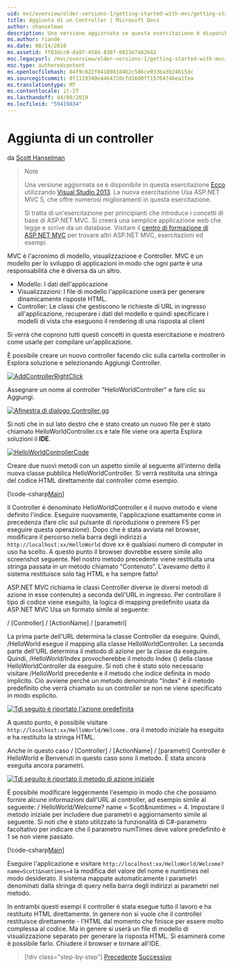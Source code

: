 ```yaml
---
uid: mvc/overview/older-versions-1/getting-started-with-mvc/getting-started-with-mvc-part2
title: Aggiunta di un Controller | Microsoft Docs
author: shanselman
description: Una versione aggiornata se questa esercitazione è disponibile qui utilizzando Visual Studio 2013. La nuova esercitazione Usa ASP.NET MVC 5, che offre numerosi miglioramenti rispetto t...
ms.author: riande
ms.date: 08/14/2010
ms.assetid: ff03dcc0-da97-458d-838f-0823e7482642
msc.legacyurl: /mvc/overview/older-versions-1/getting-started-with-mvc/getting-started-with-mvc-part2
msc.type: authoredcontent
ms.openlocfilehash: 84f9c822f041808184b2c586ce933ba3b24615dc
ms.sourcegitcommit: 0f1119340e4464720cfd16d0ff15764746ea1fea
ms.translationtype: MT
ms.contentlocale: it-IT
ms.lasthandoff: 04/09/2019
ms.locfileid: "59419834"
---
```

# <a name="adding-a-controller"></a>Aggiunta di un controller

da [Scott Hanselman](https://github.com/shanselman)

> > [!NOTE]
> > Una versione aggiornata se è disponibile in questa esercitazione [Ecco](../../getting-started/introduction/getting-started.md) utilizzando [Visual Studio 2013](https://my.visualstudio.com/Downloads?q=visual%20studio%202013). La nuova esercitazione Usa ASP.NET MVC 5, che offre numerosi miglioramenti in questa esercitazione.
>
>
> Si tratta di un'esercitazione per principianti che introduce i concetti di base di ASP.NET MVC. Si creerà una semplice applicazione web che legge e scrive da un database. Visitare il [centro di formazione di ASP.NET MVC](../../../index.md) per trovare altri ASP.NET MVC, esercitazioni ed esempi.


MVC è l'acronimo di modello, visualizzazione e Controller. MVC è un modello per lo sviluppo di applicazioni in modo che ogni parte è una responsabilità che è diversa da un altro.

- Modello: I dati dell'applicazione
- Visualizzazioni: I file di modello l'applicazione userà per generare dinamicamente risposte HTML.
- Controller: Le classi che gestiscono le richieste di URL in ingresso all'applicazione, recuperare i dati del modello e quindi specificare i modelli di vista che eseguono il rendering di una risposta al client

Si verrà che coprono tutti questi concetti in questa esercitazione e mostrerò come usarle per compilare un'applicazione.

È possibile creare un nuovo controller facendo clic sulla cartella controller in Esplora soluzione e selezionando Aggiungi Controller.

[![AddControllerRightClick](getting-started-with-mvc-part2/_static/image2.png)](getting-started-with-mvc-part2/_static/image1.png)

Assegnare un nome al controller "HelloWorldController" e fare clic su Aggiungi.

[![Afinestra di dialogo Controller gg](getting-started-with-mvc-part2/_static/image4.png)](getting-started-with-mvc-part2/_static/image3.png)

Si noti che in sul lato destro che è stato creato un nuovo file per è stato chiamato HelloWorldController.cs e tale file viene ora aperta Esplora soluzioni il **IDE**.

[![HelloWorldControllerCode](getting-started-with-mvc-part2/_static/image6.png)](getting-started-with-mvc-part2/_static/image5.png)

Creare due nuovi metodi con un aspetto simile al seguente all'interno della nuova classe pubblica HelloWorldController. Si verrà restituita una stringa del codice HTML direttamente dal controller come esempio.

[!code-csharp[Main](getting-started-with-mvc-part2/samples/sample1.cs)]

Il Controller è denominato HelloWorldController e il nuovo metodo e viene definito l'indice. Eseguire nuovamente, l'applicazione esattamente come in precedenza (fare clic sul pulsante di riproduzione o premere F5 per eseguire questa operazione). Dopo che è stata avviata nel browser, modificare il percorso nella barra degli indirizzi a `http://localhost:xx/HelloWorld` dove xx è qualsiasi numero di computer in uso ha scelto. A questo punto il browser dovrebbe essere simile allo screenshot seguente. Nel nostro metodo precedente viene restituita una stringa passata in un metodo chiamato "Contenuto". L'avevamo detto il sistema restituisce solo tag HTML e ha sempre fatto!

ASP.NET MVC richiama le classi Controller diverse (e diversi metodi di azione in esse contenute) a seconda dell'URL in ingresso. Per controllare il tipo di codice viene eseguito, la logica di mapping predefinito usata da ASP.NET MVC Usa un formato simile al seguente:

/ [Controller] / [ActionName] / [parametri]

La prima parte dell'URL determina la classe Controller da eseguire. Quindi, /HelloWorld esegue il mapping alla classe HelloWorldController. La seconda parte dell'URL determina il metodo di azione per la classe da eseguire. Quindi, /HelloWorld/Index provocherebbe il metodo Index () della classe HelloWorldController da eseguire. Si noti che è stato solo necessario visitare /HelloWorld precedente e il metodo che indice definita in modo implicito. Ciò avviene perché un metodo denominato "Index" è il metodo predefinito che verrà chiamato su un controller se non ne viene specificato in modo esplicito.

[![Tdi seguito è riportato l'azione predefinita](getting-started-with-mvc-part2/_static/image8.png)](getting-started-with-mvc-part2/_static/image7.png)

A questo punto, è possibile visitare `http://localhost:xx/HelloWorld/Welcome.` ora il metodo iniziale ha eseguito e ha restituito la stringa HTML.

Anche in questo caso / [Controller] / [ActionName] / [parametri] Controller è HelloWorld e Benvenuti in questo caso sono il metodo. È stata ancora eseguita ancora parametri.

[![Tdi seguito è riportato il metodo di azione iniziale](getting-started-with-mvc-part2/_static/image10.png)](getting-started-with-mvc-part2/_static/image9.png)

È possibile modificare leggermente l'esempio in modo che che possiamo fornire alcune informazioni dall'URL al controller, ad esempio simile al seguente: / HelloWorld/Welcome? name = Scott&amp;numtimes = 4. Impostare il metodo iniziale per includere due parametri e aggiornamento simile al seguente. Si noti che è stato utilizzato la funzionalità di C#-parametro facoltativo per indicare che il parametro numTimes deve valore predefinito è 1 se non viene passato.

[!code-csharp[Main](getting-started-with-mvc-part2/samples/sample2.cs)]

Eseguire l'applicazione e visitare `http://localhost:xx/HelloWorld/Welcome?name=Scott&numtimes=4` la modifica del valore del nome e numtimes nel modo desiderato. Il sistema mappate automaticamente i parametri denominati dalla stringa di query nella barra degli indirizzi ai parametri nel metodo.

In entrambi questi esempi il controller è stata esegue tutto il lavoro e ha restituito HTML direttamente. In genere non si vuole che il controller restituisce direttamente - l'HTML dal momento che finisce per essere molto complessa al codice. Ma in genere si userà un file di modello di visualizzazione separato per generare la risposta HTML. Si esaminerà come è possibile farlo. Chiudere il browser e tornare all'IDE.

> [!div class="step-by-step"]
> [Precedente](getting-started-with-mvc-part1.md)
> [Successivo](getting-started-with-mvc-part3.md)
